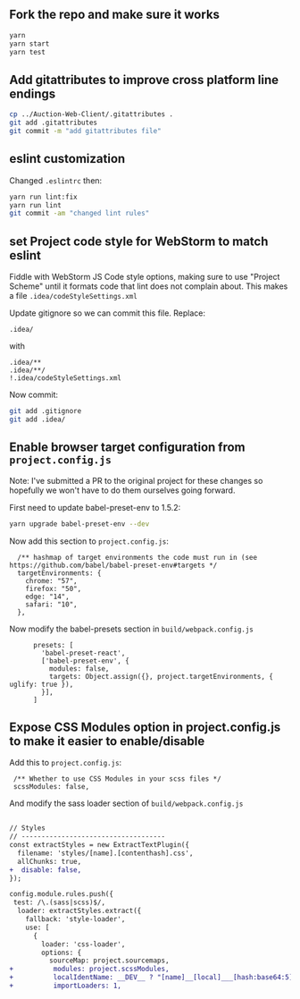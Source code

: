 
## Fork the repo and make sure it works

```bash
yarn
yarn start
yarn test
```

## Add gitattributes to improve cross platform line endings

```bash
cp ../Auction-Web-Client/.gitattributes .
git add .gitattributes
git commit -m "add gitattributes file"
```

## eslint customization

Changed `.eslintrc` then:

```bash
yarn run lint:fix
yarn run lint
git commit -am "changed lint rules"
```

## set Project code style for WebStorm to match eslint

Fiddle with WebStorm JS Code style options, making sure to use "Project Scheme" until it formats code that
lint does not complain about.  This makes a file `.idea/codeStyleSettings.xml`

Update gitignore so we can commit this file.  Replace:

```
.idea/
```

with

```
.idea/**
.idea/**/
!.idea/codeStyleSettings.xml
```

Now commit:

```bash
git add .gitignore
git add .idea/
```

## Enable browser target configuration from `project.config.js`

Note: I've submitted a PR to the original project for these changes so hopefully we won't have to do them ourselves going forward.

First need to update babel-preset-env to 1.5.2:

```bash
yarn upgrade babel-preset-env --dev
```

Now add this section to `project.config.js`:

```
  /** hashmap of target environments the code must run in (see https://github.com/babel/babel-preset-env#targets */
  targetEnvironments: {
    chrome: "57",
    firefox: "50",
    edge: "14",
    safari: "10",
  },
```

Now modify the babel-presets section in `build/webpack.config.js`

```
      presets: [
        'babel-preset-react',
        ['babel-preset-env', {
          modules: false,
          targets: Object.assign({}, project.targetEnvironments, { uglify: true }),
        }],
      ]
```

## Expose CSS Modules option in project.config.js to make it easier to enable/disable

Add this to `project.config.js`:

```
 /** Whether to use CSS Modules in your scss files */
 scssModules: false,
```

And modify the sass loader section of `build/webpack.config.js`

```diff
 
// Styles
// ------------------------------------
const extractStyles = new ExtractTextPlugin({
  filename: 'styles/[name].[contenthash].css',
  allChunks: true,
+  disable: false,
});

config.module.rules.push({
 test: /\.(sass|scss)$/,
  loader: extractStyles.extract({
    fallback: 'style-loader',
    use: [
      {
        loader: 'css-loader',
        options: {
          sourceMap: project.sourcemaps,
+          modules: project.scssModules,
+          localIdentName: __DEV__ ? "[name]__[local]___[hash:base64:5]" : "[hase:base64]",
+          importLoaders: 1,
```
